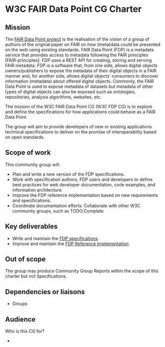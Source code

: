# W3C FAIR Data Point CG Charter

## Mission

The [FAIR Data Point project](https://www.fairdatapoint.org/) is the realisation of the vision of a group of authors of the original paper on FAIR on how (meta)data could be presented on the web using existing standards. FAIR Data Point (FDP) is a metadata service that provides access to metadata following the FAIR principles [FAIR-principles]. FDP uses a REST API for creating, storing and serving FAIR metadata. FDP is a software that, from one side, allows digital objects owners/publishers to expose the metadata of their digital objects in a FAIR manner and, for another side, allows digital objects' consumers to discover information (metadata) about offered digital objects. Commonly, the FAIR Data Point is used to expose metadata of datasets but metadata of other types of digital objects can also be exposed such as ontologies, repositories, analysis algorithms, websites, etc.

The mission of the W3C FAIR Data Point CG (W3C FDP CG) is to explore and define the specifications for how applications could behave as a FAIR Data Point.

The group will aim to provide developers of new or existing applications technical specifications to deliver on the promise of interoperability based on open standards.
## Scope of work

This community group will:

- Plan and write a new version of the FDP specifications.
- Work with specification authors, FDP users and developers to define best practices for web developer documentation, code examples, and information architecture.
- Improve the FDP reference implementation based on new requirements and specifications.
- Coordinate documentation efforts: Collaborate with other W3C community groups, such as TODO:Complete


## Key deliverables

- Write and maintain the [FDP specifications](https://github.com/fdp-specs/fdp-specs.github.io).
- Improve and maintain the [FDP Reference Implementation](https://github.com/FAIRDataTeam/FAIRDataPoint).

## Out of scope

The group may produce Community Group Reports within the scope of this charter but not Specifications.

## Dependencies or liaisons

- Groups

## Audience

Who is this CG for?

- 
